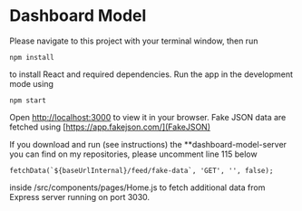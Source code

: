# Dashboard Model

Please navigate to this project with your terminal window, then run

```
npm install
```

to install React and required dependencies.
Run the app in the development mode using

```
npm start
```

Open [http://localhost:3000](http://localhost:3000) to view it in your browser.
Fake JSON data are fetched using [https://app.fakejson.com/](FakeJSON)

If you download and run (see instructions) the **dashboard-model-server
you can find on my repositories, please uncomment line 115 below

```
fetchData(`${baseUrlInternal}/feed/fake-data`, 'GET', '', false);
```

inside /src/components/pages/Home.js to fetch additional data from Express server running on port 3030.
